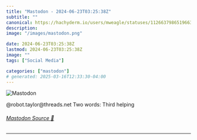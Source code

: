 ```yaml
---
title: "Mastodon - 2024-06-23T03:25:38Z"
subtitle: ""
canonical: https://hachyderm.io/users/mweagle/statuses/112663798651966359
description:
image: "/images/mastodon.png"

date: 2024-06-23T03:25:38Z
lastmod: 2024-06-23T03:25:38Z
image: ""
tags: ["Social Media"]

categories: ["mastodon"]
# generated: 2025-03-16T12:33:30-04:00
---
```

![Mastodon](/images/mastodon.png)

<p>@robot.taylor@threads.net Two words: Third helping</p>


###### [Mastodon Source 🐘](https://hachyderm.io/@mweagle/112663798651966359)

___
